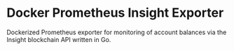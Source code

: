 # Docker Prometheus Insight Exporter

Dockerized Prometheus exporter for monitoring of account balances via the Insight blockchain API written in Go.
